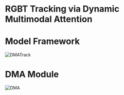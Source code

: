 # RGBT Tracking via Dynamic Multimodal Attention
# Model Framework
![DMATrack](https://github.com/user-attachments/assets/1fa191f6-e80a-4336-9256-79eb694a7537)

# DMA Module
![DMA](https://github.com/user-attachments/assets/5e64cb59-a5be-4f35-a182-ad3c02edf913)

